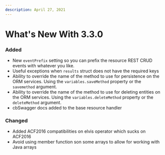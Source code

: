```yaml
---
description: April 27, 2021
---
```


# What's New With 3.3.0

### Added

* New `eventPrefix` setting so you can prefix the resource REST CRUD events with whatever you like.
* Useful exceptions when `results` struct does not have the required keys
* Ability to override the name of the method to use for persistence on the ORM services. Using the `variables.saveMethod` property or the `savemethod` argument.
* Ability to override the name of the method to use for deleting entities on the ORM services. Using the `variables.deleteMethod` property or the `deleteMethod` argument.
* cbSwagger docs added to the base resource handler

### Changed

* Added ACF2016 compatibilities on elvis operator which sucks on ACF2016
* Avoid using member function son some arrays to allow for working with Java arrays
